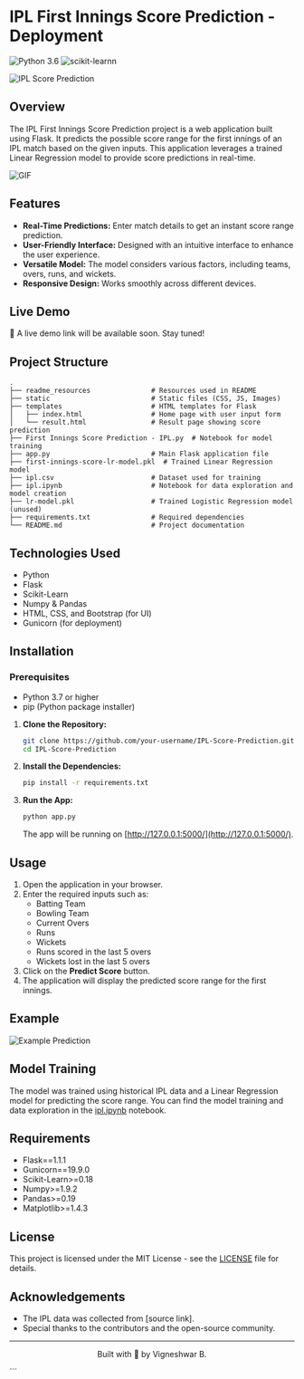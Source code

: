 # IPL First Innings Score Prediction - Deployment
![Python 3.6](https://img.shields.io/badge/Python-3.6-brightgreen.svg) ![scikit-learnn](https://img.shields.io/badge/Library-Scikit_Learn-orange.svg)


![IPL Score Prediction](https://via.placeholder.com/800x200.png?text=IPL+First+Innings+Score+Prediction)

## Overview

The IPL First Innings Score Prediction project is a web application built using Flask. It predicts the possible score range for the first innings of an IPL match based on the given inputs. This application leverages a trained Linear Regression model to provide score predictions in real-time.

 ![GIF](readme_resources/ipl-first-innings-score-web-app.gif)

## Features

- **Real-Time Predictions:** Enter match details to get an instant score range prediction.
- **User-Friendly Interface:** Designed with an intuitive interface to enhance the user experience.
- **Versatile Model:** The model considers various factors, including teams, overs, runs, and wickets.
- **Responsive Design:** Works smoothly across different devices.

## Live Demo

🚀 A live demo link will be available soon. Stay tuned!

## Project Structure

```
.
├── readme_resources               # Resources used in README
├── static                         # Static files (CSS, JS, Images)
├── templates                      # HTML templates for Flask
│   ├── index.html                 # Home page with user input form
│   └── result.html                # Result page showing score prediction
├── First Innings Score Prediction - IPL.py  # Notebook for model training
├── app.py                         # Main Flask application file
├── first-innings-score-lr-model.pkl  # Trained Linear Regression model
├── ipl.csv                        # Dataset used for training
├── ipl.ipynb                      # Notebook for data exploration and model creation
├── lr-model.pkl                   # Trained Logistic Regression model (unused)
├── requirements.txt               # Required dependencies
└── README.md                      # Project documentation
```

## Technologies Used

- Python
- Flask
- Scikit-Learn
- Numpy & Pandas
- HTML, CSS, and Bootstrap (for UI)
- Gunicorn (for deployment)

## Installation

### Prerequisites

- Python 3.7 or higher
- pip (Python package installer)

1. **Clone the Repository:**
   ```bash
   git clone https://github.com/your-username/IPL-Score-Prediction.git
   cd IPL-Score-Prediction
   ```

2. **Install the Dependencies:**
   ```bash
   pip install -r requirements.txt
   ```

3. **Run the App:**
   ```bash
   python app.py
   ```
   The app will be running on [http://127.0.0.1:5000/](http://127.0.0.1:5000/).

## Usage

1. Open the application in your browser.
2. Enter the required inputs such as:
   - Batting Team
   - Bowling Team
   - Current Overs
   - Runs
   - Wickets
   - Runs scored in the last 5 overs
   - Wickets lost in the last 5 overs
3. Click on the **Predict Score** button.
4. The application will display the predicted score range for the first innings.

## Example

![Example Prediction](https://via.placeholder.com/600x300.png?text=Sample+Prediction+Output)

## Model Training

The model was trained using historical IPL data and a Linear Regression model for predicting the score range. You can find the model training and data exploration in the [ipl.ipynb](ipl.ipynb) notebook.

## Requirements

- Flask==1.1.1
- Gunicorn==19.9.0
- Scikit-Learn>=0.18
- Numpy>=1.9.2
- Pandas>=0.19
- Matplotlib>=1.4.3

## License

This project is licensed under the MIT License - see the [LICENSE](LICENSE) file for details.

## Acknowledgements

- The IPL data was collected from [source link].
- Special thanks to the contributors and the open-source community.

---

<p align="center">Built with 💙 by Vigneshwar B.</p>
```
